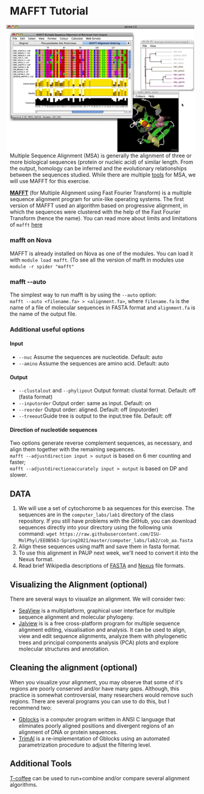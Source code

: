 # MAFFT Tutorial
<img src="./msa.png" align="right" hspace="10">

Multiple Sequence Alignment (MSA) is generally the alignment of three or more biological sequences (protein or nucleic acid) of similar length. From the output, homology can be inferred and the evolutionary relationships between the sequences studied. While there are multiple [tools](https://www.ebi.ac.uk/Tools/msa/) for MSA, we will use MAFFT for this exercise.

[**MAFFT**](https://mafft.cbrc.jp/alignment/software/) (for Multiple Alignment using Fast Fourier Transform) is a multiple sequence alignment program for unix-like operating systems.
The first version of MAFFT used an algorithm based on progressive alignment, in which the sequences were clustered with the help of the Fast Fourier Transform (hence the name).
You can read more about limits and limitations of `mafft` [here](https://mafft.cbrc.jp/alignment/software/about.html)

### mafft on Nova
MAFFT is already installed on Nova as one of the modules. You can load it with `module load mafft`.
(To see all the version of mafft in modules use `module -r spider "mafft"`

### mafft --auto

The simplest way to run mafft is by using the `--auto` option:  
`mafft --auto <filename.fa> > <alignment.fa>`, where `filename.fa` is the name of a file of molecular
sequences in FASTA format and `alignment.fa` is the name of the output file.

### Additional useful options
#### Input

* `--nuc` Assume the sequences are nucleotide. Default: auto
* `--amino` Assume the sequences are amino acid. Default: auto

#### Output

* `--clustalout` and `--phylipout` Output format: clustal format. Default: off (fasta format)  
* `--inputorder` Output order: same as input. Default: on
* `--reorder` Output order: aligned. Default: off (inputorder)
* `--treeout`Guide tree is output to the input.tree file. Default: off

#### Direction of nucleotide sequences
Two options generate reverse complement sequences, as necessary, and align them together with the remaining sequences.  
`mafft --adjustdirection input > output` is based on 6 mer counting and faster;  
`mafft --adjustdirectionaccurately input > output` is based on DP and slower.

## DATA
1. We will use a set of cytochorome b aa sequences for this exercise. The sequences are
in the `computer_labs/lab1` directory of the class repository. If you still have problems with the GitHub, you can
download sequences directly into your directory using the following unix command:
`wget https://raw.githubusercontent.com/ISU-MolPhyl/EEOB563-Spring2021/master/computer_labs/lab2/cob_aa.fasta`
2. Align these sequences using mafft and save them in fasta format.
3. To use this alignment in PAUP next week, we'll need to convert it into the Nexus format.
4. Read brief Wikipedia descriptions of [FASTA](https://en.wikipedia.org/wiki/FASTA_format)
and [Nexus](https://en.wikipedia.org/wiki/Nexus_file) file formats.

## Visualizing the Alignment (optional)
There are several ways to visualize an alignment.
We will consider two:  
- [SeaView](https://doua.prabi.fr/software/seaview) is a multiplatform, graphical user interface for multiple sequence alignment and molecular phylogeny.  
- [Jalview](https://www.jalview.org/) is is a free cross-platform program for multiple sequence alignment editing, visualisation and analysis. It can be used to align, view and edit sequence alignments, analyze them with phylogenetic trees and principal components analysis (PCA) plots and explore molecular structures and annotation.  

## Cleaning the alignment (optional)
When you visualize your alignment, you may observe that some of it's regions are poorly conserved and/or have many gaps.
Although, this practice is somewhat controversial, many researchers would remove such regions.
There are several programs you can use to do this, but I recommend two:  
- [Gblocks](http://www.phylogeny.fr/one_task.cgi?task_type=gblocks) is a computer program written in ANSI C language that eliminates poorly aligned positions and divergent regions of an alignment of DNA or protein sequences.  
- [TrimAl](https://github.com/inab/trimal) is a re-implementation of Gblocks using an automated parametrization procedure to adjust the filtering level.  

## Additional Tools
[T-coffee](https://tcoffee.crg.eu/apps/tcoffee/index.html) can be used to run+combine and/or compare several alignment algorithms.  

